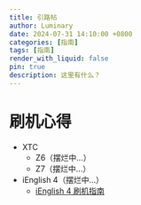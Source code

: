 ```yaml
---
title: 引路帖
author: Luminary
date: 2024-07-31 14:10:00 +0800
categories: [指南]
tags: [指南]
render_with_liquid: false
pin: true
description: 这里有什么？
---
```


# 刷机心得
+ XTC
  + Z6（摆烂中...）
  + Z7（摆烂中...）
+ iEnglish 4（摆烂中...）
  + [iEnglish 4 刷机指南](https://fengyec2.github.io/posts/iEnglish4%E5%88%B7%E6%9C%BA%E6%8C%87%E5%8D%97/)
